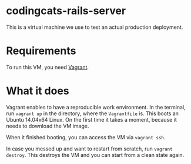 # codingcats-rails-server

This is a virtual machine we use to test an actual production deployment.

# Requirements

To run this VM, you need [Vagrant](https://www.vagrantup.com/downloads.html).

# What it does

Vagrant enables to have a reproducible work environment.
In the terminal, run `vagrant up` in the directory, where the `Vagrantfile` is.
This boots an Ubuntu 14.04x64 Linux. On the first time it takes a moment, because it needs to download
the VM image.

When it finished booting, you can access the VM via `vagrant ssh`.


In case you messed up and want to restart from scratch, run `vagrant destroy`. This destroys the VM and you
can start from a clean state again.
